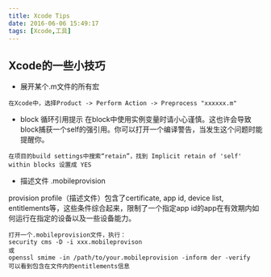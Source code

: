 ```yaml
---
title: Xcode Tips
date: 2016-06-06 15:49:17
tags: [Xcode,工具]
---
```


## Xcode的一些小技巧

* 展开某个.m文件的所有宏

```
在Xcode中，选择Product -> Perform Action -> Preprocess "xxxxxx.m"
```

* block 循环引用提示
在block中使用实例变量时请小心谨慎。这也许会导致block捕获一个self的强引用。你可以打开一个编译警告，当发生这个问题时能提醒你。

```
在项目的build settings中搜索“retain”，找到 Implicit retain of 'self' within blocks 设置成 YES
```

* 描述文件 .mobileprovision 

provision profile（描述文件）包含了certificate, app id, device list, entitlements等，这些条件综合起来，限制了一个指定app id的app在有效期内如何运行在指定的设备以及一些设备能力。

```
打开一个.mobileprovision文件，执行：
security cms -D -i xxx.mobileprovison
或
openssl smime -in /path/to/your.mobileprovision -inform der -verify
可以看到包含在文件内的entitlements信息
```